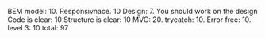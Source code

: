 BEM model: 10. 
Responsivnace.  10
Design: 7. You should work on the design
Code is clear: 10
Structure is clear: 10
MVC: 20. 
trycatch: 10. 
Error free: 10. 
level 3: 10
total: 97
```